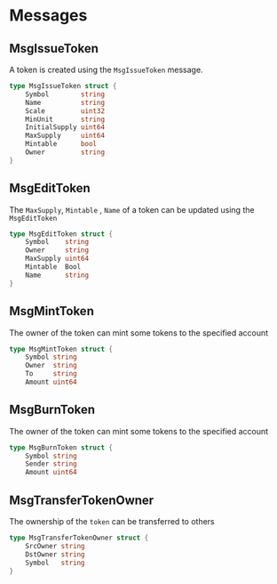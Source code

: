 <!--
order: 2
-->

# Messages

## MsgIssueToken

A token is created using the `MsgIssueToken` message.

```go
type MsgIssueToken struct {
    Symbol        string
    Name          string
    Scale         uint32
    MinUnit       string
    InitialSupply uint64
    MaxSupply     uint64
    Mintable      bool
    Owner         string
}
```

## MsgEditToken

The `MaxSupply`, `Mintable` , `Name` of a token can be updated using the `MsgEditToken`

```go
type MsgEditToken struct {
    Symbol    string
    Owner     string
    MaxSupply uint64
    Mintable  Bool
    Name      string
}
```

## MsgMintToken

The owner of the token can mint some tokens to the specified account

```go
type MsgMintToken struct {
    Symbol string
    Owner  string
    To     string
    Amount uint64
```

## MsgBurnToken

The owner of the token can mint some tokens to the specified account

```go
type MsgBurnToken struct {
    Symbol string
    Sender string
    Amount uint64
```

## MsgTransferTokenOwner

The ownership of the `token` can be transferred to others

```go
type MsgTransferTokenOwner struct {
    SrcOwner string
    DstOwner string
    Symbol   string
}
```
